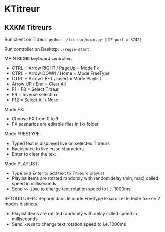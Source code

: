 # KTitreur
## KXKM Titreurs

Run client on Titreur:
`python ./titreur/main.py [UDP port = 3742]`

Run controller on Desktop:
`./regie-start`

MAIN REGIE keyboard controller:
- CTRL + Arrow RIGHT / PageUp  = Mode Fx
- CTRL + Arrow DOWN  / Home    = Mode FreeType
- CTRL + Arrow LEFT  / Insert  = Mode Playlist
- Arrow UP    / End             = Clear All
- F1 - F8                       = Select Titreur
- F9                            = Inverse selection
- F12                           = Select All / None


Mode FX:
- Choose FX from 0 to 9
- FX scenarios are editable files in fx/ folder

Mode FREETYPE:
- Typed text is displayed live on selected Titreurs
- Backspace to live erase characters
- Enter to clear the text

Mode PLAYLIST:
- Type and Enter to add text to Titreurs playlist
- Playlist items are rotated randomly with random delay (min, max) called speed in milliseconds
- Send `>> 1000` to change text rotation speed to i.e. 1000ms

RETOUR USER : 
Séparer dans le mode Freetype le scroll et le texte fixe en 2 modes distincts. 
- Playlist items are rotated randomly with delay called speed in milliseconds
- Send `>1000` to change text rotation speed to i.e. 1000ms

